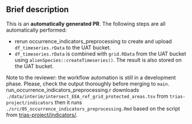 ## Brief description

This is an **automatically generated PR**. 
The following steps are all automatically performed:

- rerun occurrence_indicators_preprocessing to create and upload 
`df_timeseries.rData` to the UAT bucket.
- `df_timeseries.rData` is combined with `grid.RData` from the UAT bucket using 
`alienSpecies::createTimeseries()`. The result is also stored on the UAT bucket.

Note to the reviewer: the workflow automation is still in a development phase. 
Please, check the output thoroughly before merging to `main`. 
run_occurrence_indicators_preprocessing.r downloads 
`./data/interim/intersect_EEA_ref_grid_protected_areas.tsv` from 
`trias-project/indicators` then it runs 
`./src/05_occurrence_indicators_preprocessing.Rmd` based on the script from [trias-project/indicators/](https://github.com/trias-project/indicators/blob/main/src/05_occurrence_indicators_preprocessing.Rmd).

